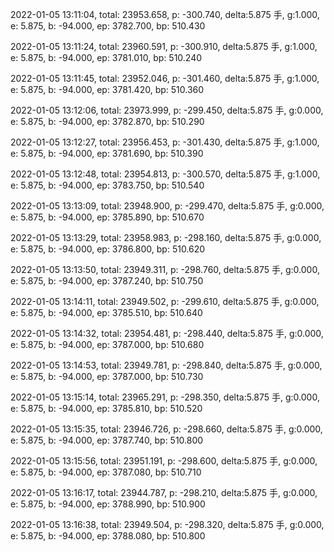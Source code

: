 2022-01-05 13:11:04, total: 23953.658, p: -300.740, delta:5.875 手, g:1.000, e: 5.875, b: -94.000, ep: 3782.700, bp: 510.430

2022-01-05 13:11:24, total: 23960.591, p: -300.910, delta:5.875 手, g:1.000, e: 5.875, b: -94.000, ep: 3781.010, bp: 510.240

2022-01-05 13:11:45, total: 23952.046, p: -301.460, delta:5.875 手, g:1.000, e: 5.875, b: -94.000, ep: 3781.420, bp: 510.360

2022-01-05 13:12:06, total: 23973.999, p: -299.450, delta:5.875 手, g:0.000, e: 5.875, b: -94.000, ep: 3782.870, bp: 510.290

2022-01-05 13:12:27, total: 23956.453, p: -301.430, delta:5.875 手, g:1.000, e: 5.875, b: -94.000, ep: 3781.690, bp: 510.390

2022-01-05 13:12:48, total: 23954.813, p: -300.570, delta:5.875 手, g:1.000, e: 5.875, b: -94.000, ep: 3783.750, bp: 510.540

2022-01-05 13:13:09, total: 23948.900, p: -299.470, delta:5.875 手, g:0.000, e: 5.875, b: -94.000, ep: 3785.890, bp: 510.670

2022-01-05 13:13:29, total: 23958.983, p: -298.160, delta:5.875 手, g:0.000, e: 5.875, b: -94.000, ep: 3786.800, bp: 510.620

2022-01-05 13:13:50, total: 23949.311, p: -298.760, delta:5.875 手, g:0.000, e: 5.875, b: -94.000, ep: 3787.240, bp: 510.750

2022-01-05 13:14:11, total: 23949.502, p: -299.610, delta:5.875 手, g:0.000, e: 5.875, b: -94.000, ep: 3785.510, bp: 510.640

2022-01-05 13:14:32, total: 23954.481, p: -298.440, delta:5.875 手, g:0.000, e: 5.875, b: -94.000, ep: 3787.000, bp: 510.680

2022-01-05 13:14:53, total: 23949.781, p: -298.840, delta:5.875 手, g:0.000, e: 5.875, b: -94.000, ep: 3787.000, bp: 510.730

2022-01-05 13:15:14, total: 23965.291, p: -298.350, delta:5.875 手, g:0.000, e: 5.875, b: -94.000, ep: 3785.810, bp: 510.520

2022-01-05 13:15:35, total: 23946.726, p: -298.660, delta:5.875 手, g:0.000, e: 5.875, b: -94.000, ep: 3787.740, bp: 510.800

2022-01-05 13:15:56, total: 23951.191, p: -298.600, delta:5.875 手, g:0.000, e: 5.875, b: -94.000, ep: 3787.080, bp: 510.710

2022-01-05 13:16:17, total: 23944.787, p: -298.210, delta:5.875 手, g:0.000, e: 5.875, b: -94.000, ep: 3788.990, bp: 510.900

2022-01-05 13:16:38, total: 23949.504, p: -298.320, delta:5.875 手, g:0.000, e: 5.875, b: -94.000, ep: 3788.080, bp: 510.800